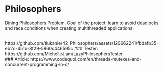 # Philosophers
<p>Dining Philosophers Problem. Goal of the project: learn to avoid deadlocks and race conditions when creating multithreaded applications.</p><br>
https://github.com/tlukanie/42_Philosophers/assets/120662241/fbdafb35-eb2c-451b-8f29-5860c446595c
### Tester: https://github.com/MichelleJiam/LazyPhilosophersTester<br>
### Article: https://www.codequoi.com/en/threads-mutexes-and-concurrent-programming-in-c/
